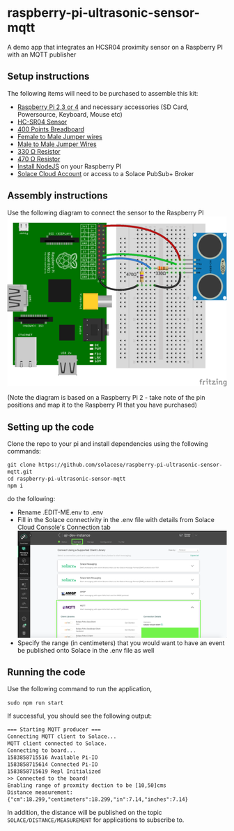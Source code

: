 # raspberry-pi-ultrasonic-sensor-mqtt

A demo app that integrates an HCSR04 proximity sensor on a Raspberry PI with an MQTT publisher

## Setup instructions

The following items will need to be purchased to assemble this kit:

- [Raspberry Pi 2,3 or 4](https://www.adafruit.com/index.php?main_page=category&cPath=105) and necessary accessories (SD Card, Powersource, Keyboard, Mouse etc)
- [HC-SR04 Sensor](https://smile.amazon.com/gp/product/B07RGB4W8V/ref=ppx_yo_dt_b_asin_title_o01_s00?ie=UTF8&psc=1)
- [400 Points Breadboard](https://smile.amazon.com/gp/product/B0819VF8T3/ref=ppx_yo_dt_b_asin_title_o08_s00?ie=UTF8&psc=1)
- [Female to Male Jumper wires](https://smile.amazon.com/gp/product/B077N7J6C4/ref=ppx_yo_dt_b_asin_title_o02_s00?ie=UTF8&psc=1)
- [Male to Male Jumper Wires](https://smile.amazon.com/gp/product/B005TZJ0AM/ref=ppx_yo_dt_b_asin_title_o02_s00?ie=UTF8&psc=1)
- [330 Ω Resistor](https://smile.amazon.com/gp/product/B07QH5PFG3/ref=ppx_yo_dt_b_asin_title_o08_s01?ie=UTF8&psc=1)
- [470 Ω Resistor](https://smile.amazon.com/gp/product/B07QG1V4BH/ref=ppx_yo_dt_b_asin_title_o08_s01?ie=UTF8&psc=1)
- [Install NodeJS](https://nodejs.org/en/) on your Raspberry PI
- [Solace Cloud Account](https://solace.com/cloud-learning/group_getting_started/ggs_signup.html) or access to a Solace PubSub+ Broker

## Assembly instructions

Use the following diagram to connect the sensor to the Raspberry PI ![Breadboard Diagram](https://raw.githubusercontent.com/fivdi/pi-io/master/doc/hc-sr04-two-pin.png)

(Note the diagram is based on a Raspberry Pi 2 - take note of the pin positions and map it to the Raspberry PI that you have purchased)

## Setting up the code

Clone the repo to your pi and install dependencies using the following commands:

```
git clone https://github.com/solacese/raspberry-pi-ultrasonic-sensor-mqtt.git
cd raspberry-pi-ultrasonic-sensor-mqtt
npm i
```

do the following:

- Rename .EDIT-ME.env to .env
- Fill in the Solace connectivity in the .env file with details from Solace Cloud Console's Connection tab ![Solace Cloud Details](https://raw.githubusercontent.com/solacese/solace-js-mqtt-postgres-blog/master/docs/mqtt-conn-details.png)
- Specify the range (in centimeters) that you would want to have an event be published onto Solace in the .env file as well

## Running the code

Use the following command to run the application,

`sudo npm run start`

If successful, you should see the following output:

```
=== Starting MQTT producer ===
Connecting MQTT client to Solace...
MQTT client connected to Solace.
Connecting to board...
1583858715516 Available Pi-IO
1583858715614 Connected Pi-IO
1583858715619 Repl Initialized
>> Connected to the board!
Enabling range of proxmity dection to be [10,50]cms
Distance measurement: {"cm":18.299,"centimeters":18.299,"in":7.14,"inches":7.14}
```

In addition, the distance will be published on the topic `SOLACE/DISTANCE/MEASUREMENT` for applications to subscribe to.
